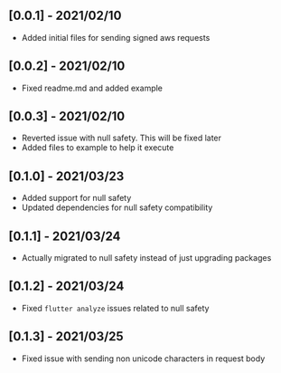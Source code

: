 ## [0.0.1] - 2021/02/10

* Added initial files for sending signed aws requests

## [0.0.2] - 2021/02/10

* Fixed readme.md and added example

## [0.0.3] - 2021/02/10

* Reverted issue with null safety. This will be fixed later
* Added files to example to help it execute 

## [0.1.0] - 2021/03/23

* Added support for null safety
* Updated dependencies for null safety compatibility

## [0.1.1] - 2021/03/24

* Actually migrated to null safety instead of just upgrading packages

## [0.1.2] - 2021/03/24

* Fixed `flutter analyze` issues related to null safety

## [0.1.3] - 2021/03/25

* Fixed issue with sending non unicode characters in request body